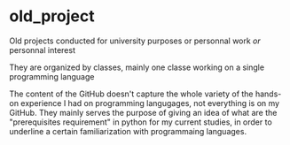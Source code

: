 # old_project
Old projects conducted for university purposes or personnal work _or_ personnal interest

They are organized by classes, mainly one classe working on a single programming language

The content of the GitHub doesn't capture the whole variety of the hands-on experience I had on programming langugages, not everything is on my GitHub.
They mainly serves the purpose of giving an idea of what are the "prerequisites requirement" in python for my current studies, in order to underline a certain familiarization with programmaing languages.
